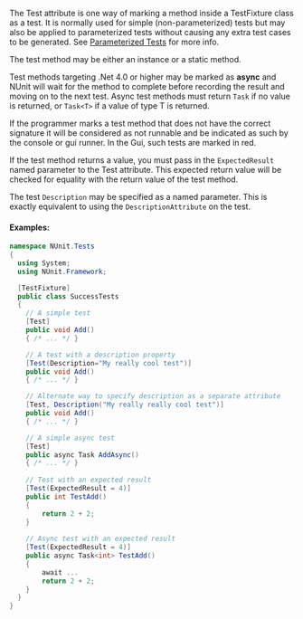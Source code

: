 The Test attribute is one way of marking a method inside a TestFixture class
as a test. It is normally used for simple (non-parameterized) tests but may
also be applied to parameterized tests without causing any extra test cases
to be generated. See [Parameterized Tests](xref:ParameterizedTests) for more info.

The test method may be either an instance or a static method.
   
Test methods targeting .Net 4.0 or higher may be 
marked as **async** and NUnit will wait for the method to complete 
before recording the result and moving on to the next test. Async
test methods must return `Task` if no value is returned,
or `Task<T>` if a value of type T is returned.
	
If the programmer marks a test method that does not have the correct signature 
it will be considered as not runnable and be indicated as such by the console
or gui runner. In the Gui, such tests are marked in red.
  
If the test method returns a value, you must pass in the `ExpectedResult`
named parameter to the Test attribute. This expected return value will be
checked for equality with the return value of the test method.

The test `Description` may be specified as a named parameter. This is exactly equivalent
to using the `DescriptionAttribute` on the test.
   
#### Examples:

```csharp
namespace NUnit.Tests
{
  using System;
  using NUnit.Framework;

  [TestFixture]
  public class SuccessTests
  {
    // A simple test
    [Test]
    public void Add()
    { /* ... */ }

    // A test with a description property
    [Test(Description="My really cool test")]
    public void Add()
    { /* ... */ }

    // Alternate way to specify description as a separate attribute
    [Test, Description("My really really cool test")]
    public void Add()
    { /* ... */ }

    // A simple async test
    [Test]
    public async Task AddAsync()
    { /* ... */ }
   
    // Test with an expected result
    [Test(ExpectedResult = 4)]
    public int TestAdd()
    {
        return 2 + 2;
    }
   
    // Async test with an expected result
    [Test(ExpectedResult = 4)]
    public async Task<int> TestAdd()
    {
        await ...
        return 2 + 2;
    }
  }
}
```
